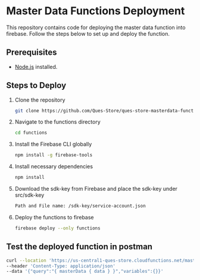 # Master Data Functions Deployment

This repository contains code for deploying the master data function into firebase. Follow the steps below to set up and deploy the function.

## Prerequisites

- [Node.js](https://nodejs.org/) installed.

## Steps to Deploy

1. Clone the repository
   ```bash
   git clone https://github.com/Ques-Store/ques-store-masterdata-function.git

2. Navigate to the functions directory
   ```bash
   cd functions

3. Install the Firebase CLI globally
   ```bash
   npm install -g firebase-tools

4. Install necessary dependencies
   ```bash
   npm install
   
5. Download the sdk-key from Firebase and place the sdk-key under src/sdk-key
   ```bash
   Path and File name: /sdk-key/service-account.json

6. Deploy the functions to firebase
   ```bash
   firebase deploy --only functions

## Test the deployed function in postman
   ```bash
   curl --location 'https://us-central1-ques-store.cloudfunctions.net/masterdataApi/graphql'
   --header 'Content-Type: application/json'
   --data '{"query":"{ masterData { data } }","variables":{}}'

